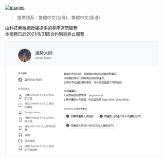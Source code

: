 [![images](https://lh3.googleusercontent.com/hKT5442d4Mmrmx6tCPV6Ft-ZUwvR6zps3pmArImOjbCTKS5SjQM_bvUEmYixA8fDzwCwJoAPmR5I=s90)](https://assistant.google.com/services/a/uid/000000b5033b5e97)
 
> 提供語系：繁體中文(台灣)、繁體中文(香港)

由科技紫微網授權提供的星座運勢服務  
本服務已於2021/8/31因合約到期終止服務  

![img](./assets/科技紫微網合作截圖.PNG)